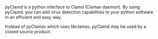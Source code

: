 pyClamd is a python interface to Clamd (Clamav daemon). By using pyClamd, you can add virus detection capabilities to your python software in an efficient and easy way.

Instead of pyClamav which uses libclamav, pyClamd may be used by a closed source product.